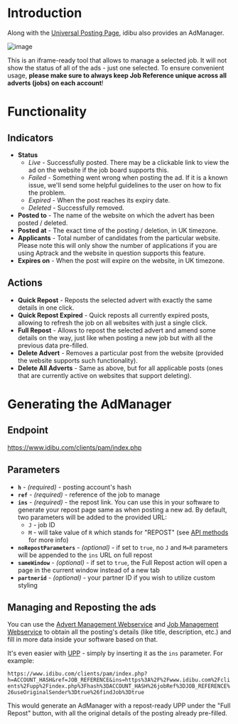 # Introduction
Along with the [Universal Posting Page](https://github.com/oneworldmarket/idibu-api/tree/master/UPP), idibu also provides an AdManager.

![image](https://www.idibu.com/images/stories/Portal_logos/aoadmanager.png)

This is an iframe-ready tool that allows to manage a selected job. It will not show the status of all of the ads - just one selected. To ensure convenient usage, **please make sure to always keep Job Reference unique across all adverts (jobs) on each account**!

# Functionality
## Indicators
- **Status**
   - _Live_ - Successfully posted. There may be a clickable link to view the ad on the website if the job board supports this.
   - _Failed_ - Something went wrong when posting the ad. If it is a known issue, we'll send some helpful guidelines to the user on how to fix the problem.
   - _Expired_ - When the post reaches its expiry date.
   - _Deleted_ - Successfully removed.
- **Posted to** - The name of the website on which the advert has been posted / deleted.
- **Posted at** - The exact time of the posting / deletion, in UK timezone.
- **Applicants** - Total number of candidates from the particular website. Please note this will only show the number of applications if you are using Aptrack and the website in question supports this feature.<br />
- **Expires on** - When the post will expire on the website, in UK timezone.

## Actions
- **Quick Repost** - Reposts the selected advert with exactly the same details in one click.
- **Quick Repost Expired** - Quick reposts all currently expired posts, allowing to refresh the job on all websites with just a single click.
- **Full Repost** - Allows to repost the selected advert and amend some details on the way, just like when posting a new job but with all the previous data pre-filled.
- **Delete Advert** - Removes a particular post from the website (provided the website supports such functionality).
- **Delete All Adverts** - Same as above, but for all applicable posts (ones that are currently active on websites that support deleting).

# Generating the AdManager
## Endpoint
https://www.idibu.com/clients/pam/index.php

## Parameters
- **`h`** - _(required)_ - posting account's hash
- **`ref`** - _(required)_ - reference of the job to manage
- **`ins`** - _(required)_ - the repost link. You can use this in your software to generate your repost page same as when posting a new ad. By default, two parameters will be added to the provided URL:
   - `J` - job ID
   - `M` - will take value of `R` which stands for "REPOST" (see [API methods](https://github.com/oneworldmarket/idibu-api/blob/master/posting-api/methods.md) for more info)
- **`noRepostParameters`** - _(optional)_ - if set to `true`, no `J` and `M=R` parameters will be appended to the `ins` URL on full repost
- **`sameWindow`** - _(optional)_ - if set to `true`, the Full Repost action will open a page in the current window instead of a new tab
- **`partnerid`** - _(optional)_ - your partner ID if you wish to utilize custom styling

## Managing and Reposting the ads
You can use the [Advert Management Webservice](https://github.com/oneworldmarket/idibu-api/blob/master/webservices/advert-management/advert-management-webservice.md) and [Job Management Webservice](https://github.com/oneworldmarket/idibu-api/blob/master/webservices/job-management/job-management-webservice.md) to obtain all the posting's details (like title, description, etc.) and fill in more data inside your software based on that.

It's even easier with [UPP](https://github.com/oneworldmarket/idibu-api/tree/master/UPP) - simply by inserting it as the `ins` parameter. For example:

`https://www.idibu.com/clients/pam/index.php?h=ACCOUNT_HASH&ref=JOB_REFERENCE&ins=https%3A%2F%2Fwww.idibu.com%2Fclients%2Fupp%2Findex.php%3Fhash%3DACCOUNT_HASH%26jobRef%3DJOB_REFERENCE%26useOriginalSender%3Dtrue%26findJob%3Dtrue`

This would generate an AdManager with a repost-ready UPP under the "Full Repost" button, with all the original details of the posting already pre-filled.
